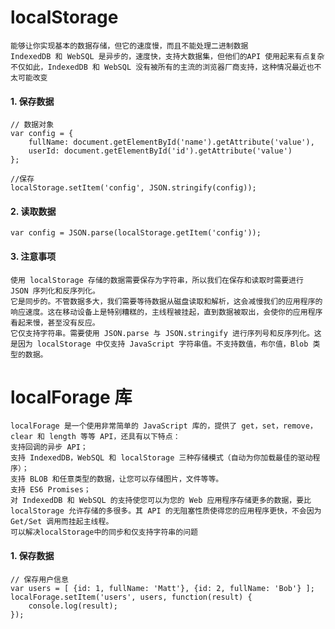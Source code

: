 # localStorage
    能够让你实现基本的数据存储，但它的速度慢，而且不能处理二进制数据
    IndexedDB 和 WebSQL 是异步的，速度快，支持大数据集，但他们的API 使用起来有点复杂
    不仅如此，IndexedDB 和 WebSQL 没有被所有的主流的浏览器厂商支持，这种情况最近也不太可能改变

#### 1. 保存数据
    // 数据对象
    var config = {
        fullName: document.getElementById('name').getAttribute('value'),
        userId: document.getElementById('id').getAttribute('value')
    };
      
    //保存
    localStorage.setItem('config', JSON.stringify(config));
  
#### 2. 读取数据
    var config = JSON.parse(localStorage.getItem('config'));    
    
#### 3. 注意事项
    使用 localStorage 存储的数据需要保存为字符串，所以我们在保存和读取时需要进行 JSON 序列化和反序列化。
    它是同步的。不管数据多大，我们需要等待数据从磁盘读取和解析，这会减慢我们的应用程序的响应速度。这在移动设备上是特别糟糕的，主线程被挂起，直到数据被取出，会使你的应用程序看起来慢，甚至没有反应。
    它仅支持字符串。需要使用 JSON.parse 与 JSON.stringify 进行序列号和反序列化。这是因为 localStorage 中仅支持 JavaScript 字符串值。不支持数值，布尔值，Blob 类型的数据。

# localForage 库 
    localForage 是一个使用非常简单的 JavaScript 库的，提供了 get，set，remove，clear 和 length 等等 API，还具有以下特点：   
    支持回调的异步 API；
    支持 IndexedDB，WebSQL 和 localStorage 三种存储模式（自动为你加载最佳的驱动程序）；
    支持 BLOB 和任意类型的数据，让您可以存储图片，文件等等。
    支持 ES6 Promises；
    对 IndexedDB 和 WebSQL 的支持使您可以为您的 Web 应用程序存储更多的数据，要比 localStorage 允许存储的多很多。其 API 的无阻塞性质使得您的应用程序更快，不会因为 Get/Set 调用而挂起主线程。
    可以解决localStorage中的同步和仅支持字符串的问题

#### 1. 保存数据
    // 保存用户信息
    var users = [ {id: 1, fullName: 'Matt'}, {id: 2, fullName: 'Bob'} ];
    localForage.setItem('users', users, function(result) {
        console.log(result);
    });